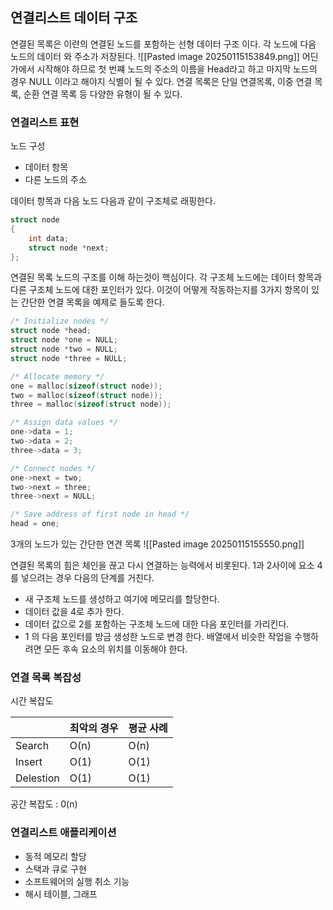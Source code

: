 ## 연결리스트 데이터 구조
연결된 목록은 이련의 연결된 노드를 포함하는 선형 데이터 구조 이다. 각 노드에 다음 노드의 데이터 와 주소가 저장된다.
![[Pasted image 20250115153849.png]]
어딘가에서 시작해야 하므로 첫 번쨰 노드의 주소의 이름을 Head라고 하고 마지막 노드의 경우 NULL 이라고 해야지 식별이 될 수 있다.
연결 목록은 단일 연결목록, 이중 연결 목록, 순환 연결 목록 등 다양한 유형이 될 수 있다.

### 연결리스트 표현
노드 구성
- 데이터 항목
- 다른 노드의 주소

데이터 항목과 다음 노드 다음과 같이 구조체로 래핑한다.
```c
struct node
{
	int data;
	struct node *next;
};
```
연결된 목록 노드의 구조를 이해 하는것이 핵심이다.
각 구조체 노드에는 데이터 항목과 다른 구조체 노드에 대한 포인터가 있다.
이것이 어떻게 작동하는지를 3가지 항목이 있는 간단한 연결 목록을 예제로 들도록 한다.
```c
/* Initialize nodes */
struct node *head;
struct node *one = NULL;
struct node *two = NULL;
struct node *three = NULL;

/* Allocate memory */
one = malloc(sizeof(struct node));
two = malloc(sizeof(struct node));
three = malloc(sizeof(struct node));

/* Assign data values */
one->data = 1;
two->data = 2;
three->data = 3;

/* Connect nodes */
one->next = two;
two->next = three;
three->next = NULL;

/* Save address of first node in head */
head = one;
```

3개의 노드가 있는 간단한 연견 목록 
![[Pasted image 20250115155550.png]]

연결된 목록의 힘은 체인을 끊고 다시 연결하는 능력에서 비롯된다.
1과 2사이에 요소 4를 넣으려는 경우 다음의 단계를 거친다.
- 새 구조체 노드를 생성하고 여기에 메모리를 할당한다.
- 데이터 값을 4로 추가 한다.
- 데이터 값으로 2를 포함하는 구조체 노드에 대한 다음 포인터를 가리킨다.
- 1 의 다음 포인터를 방금 생성한 노드로 변경 한다.
배열에서 비슷한 작업을 수행하려면 모든 후속 요소의 위치를 이동해야 한다.


### 연결 목록 복잡성
시간 복잡도 

| |최악의 경우|평균 사례|
|---|---|---|
|Search|O(n)|O(n)|
|Insert|O(1)|O(1)|
|Delestion|O(1)|O(1)|
공간 복잡도 : 0(n)

### 연결리스트 애플리케이션
- 동적 메모리 할당
- 스택과 큐로 구현
- 소프트웨어의 실행 취소 기능
- 해시 테이블, 그래프